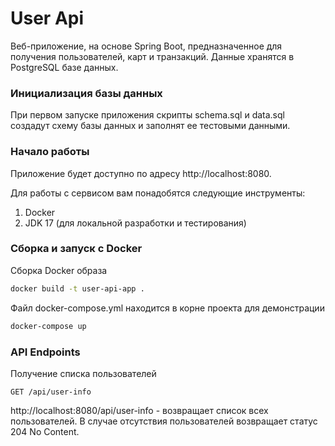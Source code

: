 # User Api
Веб-приложение, на основе Spring Boot, предназначенное для получения пользователей, карт и транзакций. Данные хранятся в PostgreSQL базе данных.

### Инициализация базы данных
При первом запуске приложения скрипты schema.sql и data.sql создадут схему базы данных и заполнят ее тестовыми данными.

### Начало работы
Приложение будет доступно по адресу http://localhost:8080.

Для работы с сервисом вам понадобятся следующие инструменты:

1. Docker
2. JDK 17 (для локальной разработки и тестирования)

### Сборка и запуск с Docker
Сборка Docker образа
```bash
docker build -t user-api-app .
``` 

Файл docker-compose.yml находится в корне проекта для демонстрации
```bash
docker-compose up
``` 

### API Endpoints
Получение списка пользователей
```
GET /api/user-info
```
http://localhost:8080/api/user-info - возвращает список всех пользователей. В случае отсутствия пользователей возвращает статус 204 No Content.